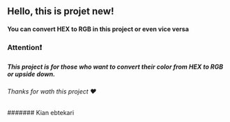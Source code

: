 ## Hello, this is projet new!
#### You can convert HEX to RGB in this project or even vice versa 

### Attention❗
##### This project is for those who want to convert their color from HEX to RGB or upside down.

###### Thanks for wath this project ❤️
####### Kian ebtekari
